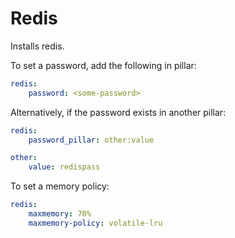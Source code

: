 # Redis

Installs redis.

To set a password, add the following in pillar:

```yaml
redis:
    password: <some-password>
```

Alternatively, if the password exists in another pillar:

```yaml
redis:
    password_pillar: other:value

other:
    value: redispass
```

To set a memory policy:

```yaml
redis:
    maxmemory: 70%
    maxmemory-policy: volatile-lru
```
